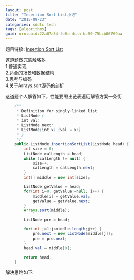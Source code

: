 ```yaml
---
layout: post
title: "Insertion Sort List小记"
date: "2015-09-23"
categories: sddtc tech
tags: [algorithms]
guid: urn:uuid:22a07a54-fe0a-4caa-bc60-75bcb06769aa
---
```


题目链接: [Insertion Sort List](https://leetcode.com/problems/insertion-sort-list/)  

这道题做完感触略多  
1.普通实现  
2.适合的场景和数据结构  
3.思考与编码  
4.关于Arrays.sort源码的剖析  

这道题个人解答如下，性能要甩出链表遍历解答方案一条街  

```java
    /**
     * Definition for singly-linked list.
     * ListNode {
     * int val;
     * ListNode next;
     * ListNode(int x) {val = x;}
     * }
     */
    public ListNode insertionSortList(ListNode head) {
        int size = 0;
        ListNode calLength = head;
        while (calLength != null) {
            size++;
            calLength = calLength.next;
        }
        int[] middle = new int[size];

        ListNode getValue = head;
        for(int i=0; getValue!=null; i++) {
            middle[i] = getValue.val;
            getValue = getValue.next;
        }
        Arrays.sort(middle);

        ListNode pre = head;

        for(int j=1;j<middle.length;j++) {
            pre.next = new ListNode(middle[j]);
            pre = pre.next;
        }
        head.val = middle[0];

        return head;
    }
```

解决思路如下:  
